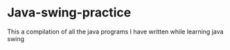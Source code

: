 # Java-swing-practice
This a compilation of all the java programs I have written while learning java swing
